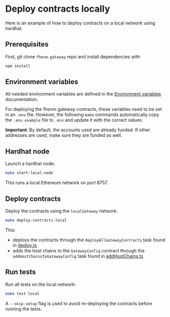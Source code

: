# Deploy contracts locally

Here is an example of how to deploy contracts on a local network using hardhat.

## Prerequisites

First, git clone `fhevm-gateway` repo and install dependencies with

```bash
npm install
```

## Environment variables

All needed environment variables are defined in the [Environment variables](./env_variables.md) documentation.

For deploying the fhevm gateway contracts, these variables need to be set in an `.env` file. However, the following
`make` commands automatically copy the `.env.example` file to `.env` and update it with the correct values:

**Important**: By default, the accounts used are already funded. If other addresses are used, make sure they are funded
as well.

## Hardhat node

Launch a hardhat node:

```bash
make start-local-node
```

This runs a local Ethereum network on port 8757.

## Deploy contracts

Deploy the contracts using the `localGateway` network:

```bash
make deploy-contracts-local
```

This:

- deploys the contracts through the `deployAllGatewayContracts` task found in [deploy.ts](../../../tasks/deploy.ts)
- adds the host chains to the `GatewayConfig` contract through the `addHostChainsToGatewayConfig` task found in
  [addHostChains.ts](../../../tasks/addHostChains.ts)

## Run tests

Run all tests on the local network:

```bash
make test-local
```

A `--skip-setup` flag is used to avoid re-deploying the contracts before running the tests.
